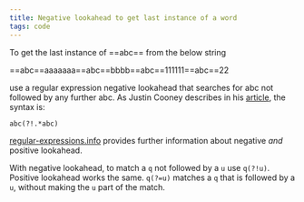 ```yaml
---
title: Negative lookahead to get last instance of a word
tags: code
---
```

To get the last instance of ==abc== from the below string 

==abc==aaaaaaa==abc==bbbb==abc==111111==abc==22

use a regular expression negative lookahead that searches for abc not followed by any further abc. As Justin Cooney describes in his [article](https://jwcooney.com/2014/03/03/regular-expression-to-get-the-last-instance-of-a-word/), the syntax is:

```regex
abc(?!.*abc)
```



[regular-expressions.info](https://www.regular-expressions.info/lookaround.html) provides further information about negative *and* positive lookahead.

With negative lookahead, to match a `q` not followed by a `u` use `q(?!u)`.  Positive lookahead works the same. `q(?=u)` matches a `q` that is followed by a `u`, without making the `u` part of the match.







